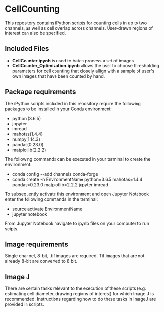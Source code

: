 # CellCounting
This repository contains iPython scripts for counting cells in up to two channels, as well as cell overlap across channels.  User-drawn regions of interest can also be specified.

## Included Files
* **CellCounter.ipynb** is used to batch process a set of images.
* **CellCounter_Optimization.ipynb** allows the user to choose thresholding parameters for cell counting that closely allign with a sample of user's own images that have been counted by hand.

## Package requirements
The iPython scripts included in this repository require the following packages to be installed in your Conda environment:
* python (3.6.5)
* jupyter
* imread
* mahotas(1.4.4)
* numpy(1.14.3)
* pandas(0.23.0)
* matplotlib(2.2.2) 

The following commands can be executed in your terminal to create the environment: 
* conda config --add channels conda-forge
* conda create -n EnvironmentName python=3.6.5 mahotas=1.4.4 pandas=0.23.0 matplotlib=2.2.2 jupyter imread

To subsequently activate this environment and open Jupyter Notebook enter the following commands in the terminal:
* source activate EnvironmentName
* jupyter notebook

From Jupyter Notebook navigate to ipynb files on your computer to run scipts.

## Image requirements
Single channel, 8-bit, .tif images are required.  Tif images that are not already 8-bit are converted to 8 bit.  

## Image J
There are certain tasks relevant to the execution of these scripts (e.g. estimating cell diameter, drawing regions of interest) for which Image J is recommended.  Instructions regarding how to do these tasks in ImageJ are provided in scripts.

